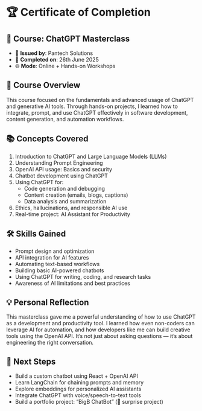 # 🏆 Certificate of Completion

## 📘 Course: **ChatGPT Masterclass**

- 🏫 **Issued by**: Pantech Solutions  
- 📅 **Completed on**: 26th June 2025  
- 🌐 **Mode**: Online + Hands-on Workshops  

## 🧠 Course Overview

This course focused on the fundamentals and advanced usage of ChatGPT and generative AI tools. Through hands-on projects, I learned how to integrate, prompt, and use ChatGPT effectively in software development, content generation, and automation workflows.

## 📚 Concepts Covered

1. Introduction to ChatGPT and Large Language Models (LLMs)  
2. Understanding Prompt Engineering  
3. OpenAI API usage: Basics and security  
4. Chatbot development using ChatGPT  
5. Using ChatGPT for:
   - Code generation and debugging  
   - Content creation (emails, blogs, captions)  
   - Data analysis and summarization  
6. Ethics, hallucinations, and responsible AI use  
7. Real-time project: AI Assistant for Productivity  

## 🛠️ Skills Gained

- Prompt design and optimization  
- API integration for AI features  
- Automating text-based workflows  
- Building basic AI-powered chatbots  
- Using ChatGPT for writing, coding, and research tasks  
- Awareness of AI limitations and best practices

## 💡 Personal Reflection

This masterclass gave me a powerful understanding of how to use ChatGPT as a development and productivity tool. I learned how even non-coders can leverage AI for automation, and how developers like me can build creative tools using the OpenAI API. It’s not just about asking questions — it’s about engineering the right conversation.

## 🚀 Next Steps

- Build a custom chatbot using React + OpenAI API  
- Learn LangChain for chaining prompts and memory  
- Explore embeddings for personalized AI assistants  
- Integrate ChatGPT with voice/speech-to-text tools  
- Build a portfolio project: “BigB ChatBot” (🎉 surprise project)
